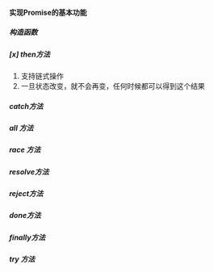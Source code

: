 #### 实现Promise的基本功能
##### 构造函数
##### [x] then方法
1. 支持链式操作
2. 一旦状态改变，就不会再变，任何时候都可以得到这个结果
##### catch方法
##### all 方法
##### race 方法
##### resolve方法
##### reject方法
##### done方法
##### finally方法
##### try 方法


